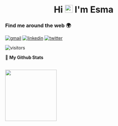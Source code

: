 <h1 align="center">Hi <img src="https://media.giphy.com/media/hvRJCLFzcasrR4ia7z/giphy.gif" width="25px"> I'm Esma</h1>

### Find me around the web 🌍
[![gmail](https://img.icons8.com/color/48/000000/gmail-new.png)](mailto:esmaengin91@gmail.com)
[![linkedin](https://img.icons8.com/office/40/000000/linkedin.png)](https://www.linkedin.com/in/esmaengin/) 
[![twitter](https://img.icons8.com/office/40/000000/twitter.png)](https://twitter.com/esmengn)


![visitors](https://img.shields.io/badge/dynamic/json?color=informational&label=Profile%20views&query=value&url=https%3A%2F%2Fapi.countapi.xyz%2Fhit%2Fesmaengin.esmanegin%2Freadme)
<br />

<summary>🌱 <b>My Github Stats</b></summary>
  <br />
  <p align="left">
    <img height="140"
      <a href="https://github.com/esmaengin"><img src="https://github-readme-stats.vercel.app/api?username=esmaengin&count_private=true" height="165" /></a> <p> 

  

</p>
  </p>


<!--
**esmaengin/esmaengin** is a ✨ _special_ ✨ repository because its `README.md` (this file) appears on your GitHub profile.

Here are some ideas to get you started:

- 🔭 I’m currently working on ...
- 🌱 I’m currently learning ...
- 👯 I’m looking to collaborate on ...
- 🤔 I’m looking for help with ...
- 💬 Ask me about ...
- 📫 How to reach me: ...
- 😄 Pronouns: ...
- ⚡ Fun fact: ...
-->
